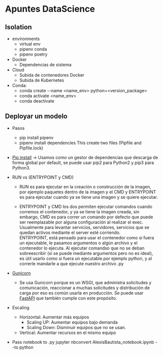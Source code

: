 # Apuntes DataScience

## Isolation
- environments
    - virtual env
    - pipenv conda
    - pipenv poetry
- Docker
    - Dependencias de sistema
- Cloud
    - Subida de contenedores Docker
    - Subida de Kubernetes
- Conda:
    - conda create --name <name_env> python=<version_package>
    - conda activate <name_env>
    - conda deactivate
## Deployar un modelo
- Pasos
    - pip install pipenv
    - pipenv install dependencies
    This create two files (Pipfile and Pipfile.lock)
- [Pip install](https://www.freecodecamp.org/espanol/news/como-usar-pip-install-en-python/) -> Usamos como un gestor de dependencias que descarga de forma global por default, se puede usar pip2 para Python2 y pip3 para Python3.
- RUN vs (ENTRYPOINT y CMD)
    - RUN es para ejecutar en la creación o construcción de la imagen, por ejemplo paquetes dentro de la imagen y el CMD y ENTRYPOINT es para ejecutar cuando ya se tiene una imagen y se quiere ejecutar.

    - ENTRYPOINT y CMD los dos permiten ejecutar comandos cuando corremos el contenedor, y ya se tiene la imagen creada, sin embargo, CMD es para correr un comando por defecto que puede ser reemplazable por alguna configuración al realizar el exec. Usualmente para levantar servicios, servidores, servicios que se quedan activos mediante el server esté corriendo.    
    ENTRYPOINT, está pensado para usar el contenedor como si fuera un ejecutable, le pasamos argumentos o algún archivo y el contenedor lo ejecuta. 
    Al ejecutar comandso que no se deban sobreescribir (si se puede mediante argumentos pero no es ideal), es útil usarlo como si fuera un ejecutable.por ejemplo python, y al correrle mandarle a que ejecute nuestro archivo .py

- [Gunicorn](https://gunicorn.org/)
    - Se usa Gunicorn porque es un WSGI, que administra solicitudes y comunicación, reaccionar a muchas solicitudes y distribución de carga por eso es común usarla en producción.
    Se puede usar [FastAPI](https://fastapi.tiangolo.com/) que también cumple con este propósito.

- Escaling
    - Horizontal: Aumentar más equipos
        - Scaling UP: Aumentar equipos bajo demanda
        - Scaling Down: Disminuir equipos que no se usan.
    - Vertical: Aumentar recursos en el mismo equipo

- Pass notebook to .py
    jupyter nbconvert AlexisBautista_notebook.ipynb --to python